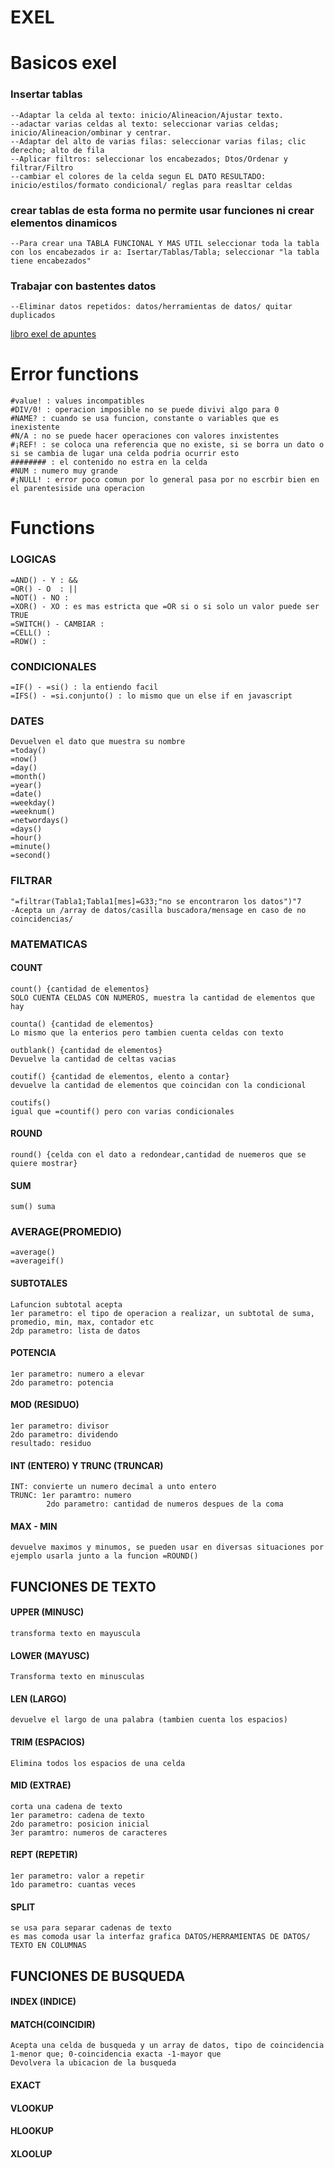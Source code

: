 # EXEL

# Basicos exel
### Insertar tablas
    --Adaptar la celda al texto: inicio/Alineacion/Ajustar texto.
    --adactar varias celdas al texto: seleccionar varias celdas; inicio/Alineacion/ombinar y centrar.
    --Adaptar del alto de varias filas: seleccionar varias filas; clic derecho; alto de fila
    --Aplicar filtros: seleccionar los encabezados; Dtos/Ordenar y filtrar/Filtro
    --cambiar el colores de la celda segun EL DATO RESULTADO: inicio/estilos/formato condicional/ reglas para reasltar celdas

### crear tablas de esta forma no permite usar funciones ni crear elementos dinamicos

    --Para crear una TABLA FUNCIONAL Y MAS UTIL seleccionar toda la tabla con los encabezados ir a: Isertar/Tablas/Tabla; seleccionar "la tabla tiene encabezados"

### Trabajar con bastentes datos
    --Eliminar datos repetidos: datos/herramientas de datos/ quitar duplicados


[libro exel de apuntes](./Libro1.xlsx)


# Error functions

    #value! : values incompatibles
    #DIV/0! : operacion imposible no se puede divivi algo para 0
    #NAME? : cuando se usa funcion, constante o variables que es inexistente
    #N/A : no se puede hacer operaciones con valores inxistentes
    #¡REF! : se coloca una referencia que no existe, si se borra un dato o si se cambia de lugar una celda podria ocurrir esto
    ######## : el contenido no estra en la celda
    #NUM : numero muy grande
    #¡NULL! : error poco comun por lo general pasa por no escrbir bien en el parentesiside una operacion

# Functions 

### LOGICAS

    =AND() - Y : &&
    =OR() - O  : ||
    =NOT() - NO : 
    =XOR() - XO : es mas estricta que =OR si o si solo un valor puede ser TRUE
    =SWITCH() - CAMBIAR : 
    =CELL() :
    =ROW() : 

### CONDICIONALES 

    =IF() - =si() : la entiendo facil
    =IFS() - =si.conjunto() : lo mismo que un else if en javascript

### DATES
    Devuelven el dato que muestra su nombre
    =today()
    =now()
    =day()
    =month()
    =year()
    =date()
    =weekday()
    =weeknum()
    =networdays()
    =days()
    =hour()
    =minute()
    =second()

### FILTRAR

    "=filtrar(Tabla1;Tabla1[mes]=G33;"no se encontraron los datos")"7
    -Acepta un /array de datos/casilla buscadora/mensage en caso de no coincidencias/

### MATEMATICAS 

#### COUNT
    count() {cantidad de elementos}
    SOLO CUENTA CELDAS CON NUMEROS, muestra la cantidad de elementos que hay

    counta() {cantidad de elementos}
    Lo mismo que la enterios pero tambien cuenta celdas con texto

    outblank() {cantidad de elementos}
    Devuelve la cantidad de celtas vacias

    coutif() {cantidad de elementos, elento a contar}
    devuelve la cantidad de elementos que coincidan con la condicional

    coutifs() 
    igual que =countif() pero con varias condicionales

#### ROUND
    round() {celda con el dato a redondear,cantidad de nuemeros que se quiere mostrar}

#### SUM
    sum() suma

### AVERAGE(PROMEDIO)
    =average() 
    =averageif()


#### SUBTOTALES
    Lafuncion subtotal acepta
    1er parametro: el tipo de operacion a realizar, un subtotal de suma, promedio, min, max, contador etc
    2dp parametro: lista de datos

#### POTENCIA
    1er parametro: numero a elevar
    2do parametro: potencia

#### MOD (RESIDUO)
    1er parametro: divisor
    2do parametro: dividendo
    resultado: residuo

#### INT (ENTERO) Y TRUNC (TRUNCAR)
    INT: convierte un numero decimal a unto entero
    TRUNC: 1er paramtro: numero
            2do parametro: cantidad de numeros despues de la coma

#### MAX - MIN
    devuelve maximos y minumos, se pueden usar en diversas situaciones por ejemplo usarla junto a la funcion =ROUND()

## FUNCIONES DE TEXTO

#### UPPER (MINUSC)
    transforma texto en mayuscula
#### LOWER (MAYUSC)
    Transforma texto en minusculas
#### LEN (LARGO)
    devuelve el largo de una palabra (tambien cuenta los espacios)
#### TRIM (ESPACIOS)
    Elimina todos los espacios de una celda
#### MID (EXTRAE)
    corta una cadena de texto
    1er parametro: cadena de texto
    2do parametro: posicion inicial
    3er paramtro: numeros de caracteres
#### REPT (REPETIR)
    1er parametro: valor a repetir
    1do parametro: cuantas veces
#### SPLIT 
    se usa para separar cadenas de texto
    es mas comoda usar la interfaz grafica DATOS/HERRAMIENTAS DE DATOS/ TEXTO EN COLUMNAS

## FUNCIONES DE BUSQUEDA

#### INDEX (INDICE)


#### MATCH(COINCIDIR)
    Acepta una celda de busqueda y un array de datos, tipo de coincidencia  1-menor que; 0-coincidencia exacta -1-mayor que
    Devolvera la ubicacion de la busqueda

#### EXACT

#### VLOOKUP

#### HLOOKUP

#### XLOOLUP
